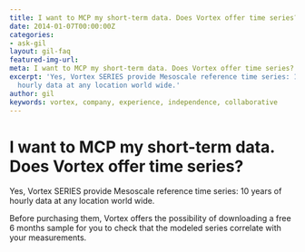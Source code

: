 ```yaml
---
title: I want to MCP my short-term data. Does Vortex offer time series?
date: 2014-01-07T00:00:00Z
categories:
- ask-gil
layout: gil-faq
featured-img-url: 
meta: I want to MCP my short-term data. Does Vortex offer time series?
excerpt: 'Yes, Vortex SERIES provide Mesoscale reference time series: 10 years of
  hourly data at any location world wide.'
author: gil
keywords: vortex, company, experience, independence, collaborative
---
```


# I want to MCP my short-term data. Does Vortex offer time series?

<p>Yes, Vortex SERIES provide Mesoscale reference time series: 10 years of hourly data at any location world wide.</p>

Before purchasing them, Vortex offers the possibility of downloading a free 6 months sample for you to check that the modeled series correlate with your measurements.
